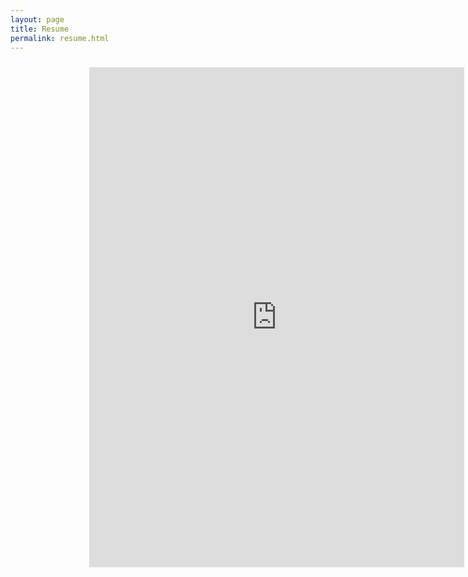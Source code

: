 ```yaml
---
layout: page
title: Resume
permalink: resume.html
---
```

<div style="margin: auto; width: 50%; padding: 10px;">
<iframe src="https://nicholashuynh.me/assets/resume.pdf" style="width:600px; height:800px;" frameborder="0"></iframe>
</div>
